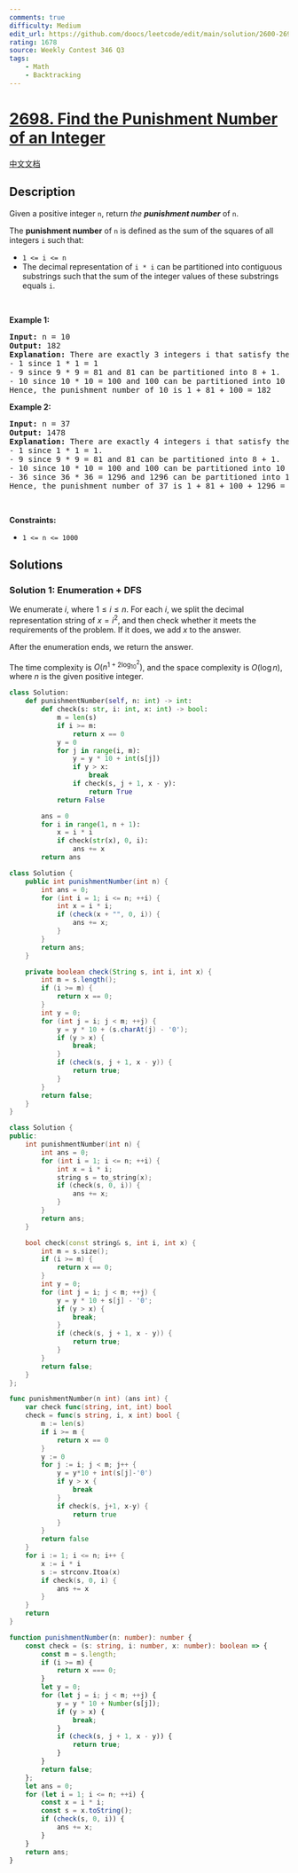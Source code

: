 ```yaml
---
comments: true
difficulty: Medium
edit_url: https://github.com/doocs/leetcode/edit/main/solution/2600-2699/2698.Find%20the%20Punishment%20Number%20of%20an%20Integer/README_EN.md
rating: 1678
source: Weekly Contest 346 Q3
tags:
    - Math
    - Backtracking
---
```


<!-- problem:start -->

# [2698. Find the Punishment Number of an Integer](https://leetcode.com/problems/find-the-punishment-number-of-an-integer)

[中文文档](/solution/2600-2699/2698.Find%20the%20Punishment%20Number%20of%20an%20Integer/README.md)

## Description

<!-- description:start -->

<p>Given a positive integer <code>n</code>, return <em>the <strong>punishment number</strong></em> of <code>n</code>.</p>

<p>The <strong>punishment number</strong> of <code>n</code> is defined as the sum of the squares of all integers <code>i</code> such that:</p>

<ul>
	<li><code>1 &lt;= i &lt;= n</code></li>
	<li>The decimal representation of <code>i * i</code> can be partitioned into contiguous substrings such that the sum of the integer values of these substrings equals <code>i</code>.</li>
</ul>

<p>&nbsp;</p>
<p><strong class="example">Example 1:</strong></p>

<pre>
<strong>Input:</strong> n = 10
<strong>Output:</strong> 182
<strong>Explanation:</strong> There are exactly 3 integers i that satisfy the conditions in the statement:
- 1 since 1 * 1 = 1
- 9 since 9 * 9 = 81 and 81 can be partitioned into 8 + 1.
- 10 since 10 * 10 = 100 and 100 can be partitioned into 10 + 0.
Hence, the punishment number of 10 is 1 + 81 + 100 = 182
</pre>

<p><strong class="example">Example 2:</strong></p>

<pre>
<strong>Input:</strong> n = 37
<strong>Output:</strong> 1478
<strong>Explanation:</strong> There are exactly 4 integers i that satisfy the conditions in the statement:
- 1 since 1 * 1 = 1. 
- 9 since 9 * 9 = 81 and 81 can be partitioned into 8 + 1. 
- 10 since 10 * 10 = 100 and 100 can be partitioned into 10 + 0. 
- 36 since 36 * 36 = 1296 and 1296 can be partitioned into 1 + 29 + 6.
Hence, the punishment number of 37 is 1 + 81 + 100 + 1296 = 1478
</pre>

<p>&nbsp;</p>
<p><strong>Constraints:</strong></p>

<ul>
	<li><code>1 &lt;= n &lt;= 1000</code></li>
</ul>

<!-- description:end -->

## Solutions

<!-- solution:start -->

### Solution 1: Enumeration + DFS

We enumerate $i$, where $1 \leq i \leq n$. For each $i$, we split the decimal representation string of $x = i^2$, and then check whether it meets the requirements of the problem. If it does, we add $x$ to the answer.

After the enumeration ends, we return the answer.

The time complexity is $O(n^{1 + 2 \log_{10}^2})$, and the space complexity is $O(\log n)$, where $n$ is the given positive integer.

<!-- tabs:start -->

```python
class Solution:
    def punishmentNumber(self, n: int) -> int:
        def check(s: str, i: int, x: int) -> bool:
            m = len(s)
            if i >= m:
                return x == 0
            y = 0
            for j in range(i, m):
                y = y * 10 + int(s[j])
                if y > x:
                    break
                if check(s, j + 1, x - y):
                    return True
            return False

        ans = 0
        for i in range(1, n + 1):
            x = i * i
            if check(str(x), 0, i):
                ans += x
        return ans
```

```java
class Solution {
    public int punishmentNumber(int n) {
        int ans = 0;
        for (int i = 1; i <= n; ++i) {
            int x = i * i;
            if (check(x + "", 0, i)) {
                ans += x;
            }
        }
        return ans;
    }

    private boolean check(String s, int i, int x) {
        int m = s.length();
        if (i >= m) {
            return x == 0;
        }
        int y = 0;
        for (int j = i; j < m; ++j) {
            y = y * 10 + (s.charAt(j) - '0');
            if (y > x) {
                break;
            }
            if (check(s, j + 1, x - y)) {
                return true;
            }
        }
        return false;
    }
}
```

```cpp
class Solution {
public:
    int punishmentNumber(int n) {
        int ans = 0;
        for (int i = 1; i <= n; ++i) {
            int x = i * i;
            string s = to_string(x);
            if (check(s, 0, i)) {
                ans += x;
            }
        }
        return ans;
    }

    bool check(const string& s, int i, int x) {
        int m = s.size();
        if (i >= m) {
            return x == 0;
        }
        int y = 0;
        for (int j = i; j < m; ++j) {
            y = y * 10 + s[j] - '0';
            if (y > x) {
                break;
            }
            if (check(s, j + 1, x - y)) {
                return true;
            }
        }
        return false;
    }
};
```

```go
func punishmentNumber(n int) (ans int) {
	var check func(string, int, int) bool
	check = func(s string, i, x int) bool {
		m := len(s)
		if i >= m {
			return x == 0
		}
		y := 0
		for j := i; j < m; j++ {
			y = y*10 + int(s[j]-'0')
			if y > x {
				break
			}
			if check(s, j+1, x-y) {
				return true
			}
		}
		return false
	}
	for i := 1; i <= n; i++ {
		x := i * i
		s := strconv.Itoa(x)
		if check(s, 0, i) {
			ans += x
		}
	}
	return
}
```

```ts
function punishmentNumber(n: number): number {
    const check = (s: string, i: number, x: number): boolean => {
        const m = s.length;
        if (i >= m) {
            return x === 0;
        }
        let y = 0;
        for (let j = i; j < m; ++j) {
            y = y * 10 + Number(s[j]);
            if (y > x) {
                break;
            }
            if (check(s, j + 1, x - y)) {
                return true;
            }
        }
        return false;
    };
    let ans = 0;
    for (let i = 1; i <= n; ++i) {
        const x = i * i;
        const s = x.toString();
        if (check(s, 0, i)) {
            ans += x;
        }
    }
    return ans;
}
```

<!-- tabs:end -->

<!-- solution:end -->

<!-- problem:end -->
